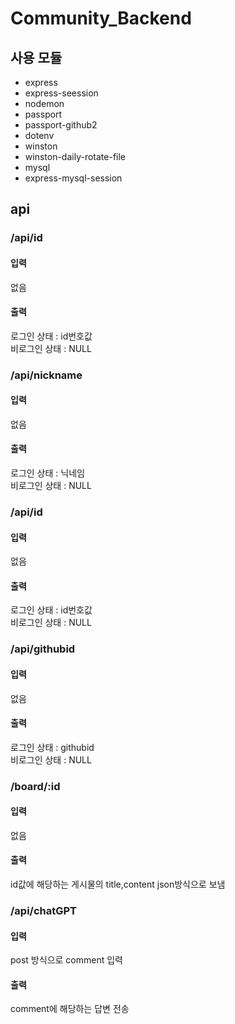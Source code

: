 # Community_Backend
## 사용 모듈
- express
- express-seession
- nodemon
- passport
- passport-github2
- dotenv
- winston
- winston-daily-rotate-file
- mysql
- express-mysql-session

## api
### /api/id
#### 입력
없음   
#### 출력
로그인 상태 : id번호값   
비로그인 상태 : NULL

### /api/nickname
#### 입력
없음   
#### 출력
로그인 상태 : 닉네임    
비로그인 상태 : NULL

### /api/id
#### 입력
없음   
#### 출력
로그인 상태 : id번호값   
비로그인 상태 : NULL  

### /api/githubid
#### 입력
없음   
#### 출력
로그인 상태 : githubid   
비로그인 상태 : NULL  

### /board/:id
#### 입력
없음   
#### 출력
id값에 해당하는 게시물의 title,content json방식으로 보냄

### /api/chatGPT
#### 입력
post 방식으로 comment 입력
#### 출력
comment에 해당하는 답변 전송